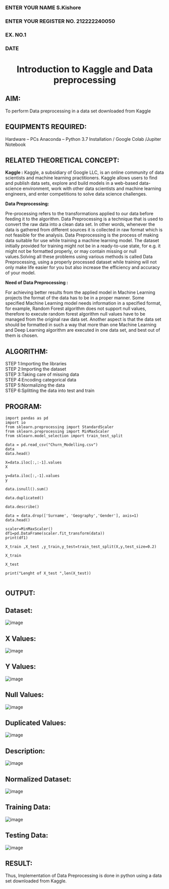 <H3>ENTER YOUR NAME  S.Kishore</H3> 

<H3>ENTER YOUR REGISTER NO. 212222240050</H3> 

<H3>EX. NO.1</H3>
<H3>DATE</H3>
<H1 ALIGN =CENTER> Introduction to Kaggle and Data preprocessing</H1>

## AIM:

To perform Data preprocessing in a data set downloaded from Kaggle

## EQUIPMENTS REQUIRED:
Hardware – PCs
Anaconda – Python 3.7 Installation / Google Colab /Jupiter Notebook

## RELATED THEORETICAL CONCEPT:

**Kaggle :**
Kaggle, a subsidiary of Google LLC, is an online community of data scientists and machine learning practitioners. Kaggle allows users to find and publish data sets, explore and build models in a web-based data-science environment, work with other data scientists and machine learning engineers, and enter competitions to solve data science challenges.

**Data Preprocessing:**

Pre-processing refers to the transformations applied to our data before feeding it to the algorithm. Data Preprocessing is a technique that is used to convert the raw data into a clean data set. In other words, whenever the data is gathered from different sources it is collected in raw format which is not feasible for the analysis.
Data Preprocessing is the process of making data suitable for use while training a machine learning model. The dataset initially provided for training might not be in a ready-to-use state, for e.g. it might not be formatted properly, or may contain missing or null values.Solving all these problems using various methods is called Data Preprocessing, using a properly processed dataset while training will not only make life easier for you but also increase the efficiency and accuracy of your model.

**Need of Data Preprocessing :**

For achieving better results from the applied model in Machine Learning projects the format of the data has to be in a proper manner. Some specified Machine Learning model needs information in a specified format, for example, Random Forest algorithm does not support null values, therefore to execute random forest algorithm null values have to be managed from the original raw data set.
Another aspect is that the data set should be formatted in such a way that more than one Machine Learning and Deep Learning algorithm are executed in one data set, and best out of them is chosen.


## ALGORITHM:
STEP 1:Importing the libraries<BR>
STEP 2:Importing the dataset<BR>
STEP 3:Taking care of missing data<BR>
STEP 4:Encoding categorical data<BR>
STEP 5:Normalizing the data<BR>
STEP 6:Splitting the data into test and train<BR>

##  PROGRAM:
```
import pandas as pd
import io
from sklearn.preprocessing import StandardScaler
from sklearn.preprocessing import MinMaxScaler
from sklearn.model_selection import train_test_split

data = pd.read_csv("Churn_Modelling.csv")
data
data.head()

X=data.iloc[:,:-1].values
X

y=data.iloc[:,-1].values
y

data.isnull().sum()

data.duplicated()

data.describe()

data = data.drop(['Surname', 'Geography','Gender'], axis=1)
data.head()

scaler=MinMaxScaler()
df1=pd.DataFrame(scaler.fit_transform(data))
print(df1)

X_train ,X_test ,y_train,y_test=train_test_split(X,y,test_size=0.2)

X_train

X_test

print("Lenght of X_test ",len(X_test))


```
## OUTPUT:

## Dataset:

![image](https://github.com/Kishore2o/Ex-1-NN/assets/118679883/b719139a-7640-4a0a-973c-ee7d87bee81f)

## X Values:

![image](https://github.com/Kishore2o/Ex-1-NN/assets/118679883/07aa1876-048b-4a7a-b6de-c597868ff9cb)

## Y Values:

![image](https://github.com/Kishore2o/Ex-1-NN/assets/118679883/1e4eb20a-4537-44cc-b68a-e6140a8bc003)

## Null Values:

![image](https://github.com/Kishore2o/Ex-1-NN/assets/118679883/fb3c06cf-85b1-4869-90b0-2dfdb738834d)

## Duplicated Values:

![image](https://github.com/Kishore2o/Ex-1-NN/assets/118679883/ba55c729-093b-4f9b-bd49-dd46c8d1f4af)

## Description:

![image](https://github.com/Kishore2o/Ex-1-NN/assets/118679883/81017828-34bf-4bdc-932c-d75c8b0a5790)

## Normalized Dataset:

![image](https://github.com/Kishore2o/Ex-1-NN/assets/118679883/460f3add-d4a3-41fc-9b74-485bc3171505)

## Training Data:

![image](https://github.com/Kishore2o/Ex-1-NN/assets/118679883/6412e2d4-7b33-41e2-a5a2-ca1b3b26d18e)

## Testing Data:

![image](https://github.com/Kishore2o/Ex-1-NN/assets/118679883/5cb3480c-50b2-4ad4-a311-4cd8a093e991)

## RESULT:
Thus, Implementation of Data Preprocessing is done in python  using a data set downloaded from Kaggle.


